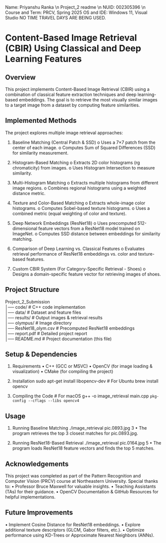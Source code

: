 Name: Priyanshu Ranka \n
Project_2 readme \n
NUID: 002305396 \n
Course and Term: PRCV, Spring 2025 
OS and IDE: Windows 11, Visual Studio 
NO TIME TRAVEL DAYS ARE BEING USED. 

# Content-Based Image Retrieval (CBIR) Using Classical and Deep Learning Features 
## Overview 
This project implements Content-Based Image Retrieval (CBIR) using a combination of classical feature 
extraction techniques and deep learning-based embeddings. The goal is to retrieve the most visually similar 
images to a target image from a dataset by computing feature similarities. 

## Implemented Methods 
The project explores multiple image retrieval approaches: 
1. Baseline Matching (Central Patch & SSD) 
o Uses a 7×7 patch from the center of each image. 
o Computes Sum of Squared Differences (SSD) for similarity measurement. 

2. Histogram-Based Matching 
o Extracts 2D color histograms (rg chromaticity) from images. 
o Uses Histogram Intersection to measure similarity. 

3. Multi-Histogram Matching 
o Extracts multiple histograms from different image regions. 
o Combines regional histograms using a weighted distance metric. 

4. Texture and Color-Based Matching 
o Extracts whole-image color histograms. 
o Computes Sobel-based texture histograms. 
o Uses a combined metric (equal weighting of color and texture). 

5. Deep Network Embeddings (ResNet18) 
o Uses precomputed 512-dimensional feature vectors from a ResNet18 model trained on 
ImageNet. 
o Computes SSD distance between embeddings for similarity matching. 

6. Comparison of Deep Learning vs. Classical Features 
o Evaluates retrieval performance of ResNet18 embeddings vs. color and texture-based 
features. 

7. Custom CBIR System (For Category-Specific Retrieval - Shoes) 
o Designs a domain-specific feature vector for retrieving images of shoes. 

## Project Structure 
Project_2_Submission   
│── code/                  # C++ code implementation   
│── data/                  # Dataset and feature files   
│── results/               # Output images & retrieval results   
│── olympus/               # Image directory   
│── ResNet18_olym.csv      # Precomputed ResNet18 embeddings   
│── report.pdf             # Detailed project report   
│── README.md              # Project documentation (this file)   

## Setup & Dependencies 
1. Requirements 
• C++ (GCC or MSVC) 
• OpenCV (for image loading & visualization) 
• CMake (for compiling the project) 

2. Installation 
sudo apt-get install libopencv-dev  # For Ubuntu 
brew install opencv         

3. Compiling the Code 
        # For macOS 
g++ -o image_retrieval main.cpp `pkg-config --cflags --libs opencv4`   

## Usage 
1. Running Baseline Matching 
./image_retrieval pic.0893.jpg 3 
• The program retrieves the top 3 closest matches for pic.0893.jpg. 

2. Running ResNet18-Based Retrieval 
./image_retrieval pic.0164.jpg 5 
• The program loads ResNet18 feature vectors and finds the top 5 matches. 

## Acknowledgements 
This project was completed as part of the Pattern Recognition and Computer Vision (PRCV) course at 
Northeastern University. Special thanks to: 
• Professor Bruce Maxwell for valuable insights. 
• Teaching Assistants (TAs) for their guidance. 
• OpenCV Documentation & GitHub Resources for helpful implementations. 

## Future Improvements 
• Implement Cosine Distance for ResNet18 embeddings. 
• Explore additional texture descriptors (GLCM, Gabor filters, etc.). 
• Optimize performance using KD-Trees or Approximate Nearest Neighbors (ANNs). 
